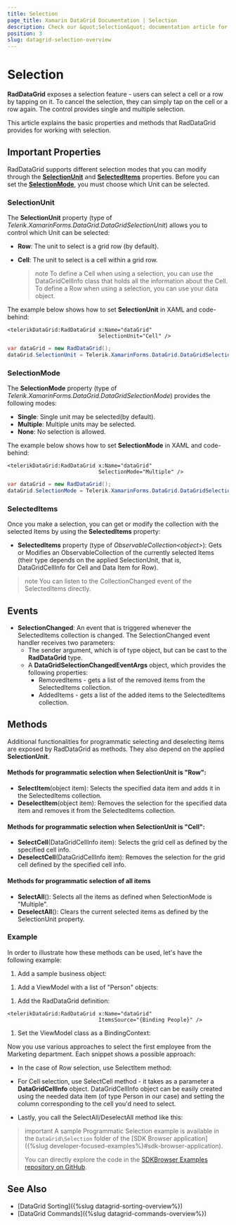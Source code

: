 ```yaml
---
title: Selection
page_title: Xamarin DataGrid Documentation | Selection
description: Check our &quot;Selection&quot; documentation article for Telerik DataGrid for Xamarin control.
position: 3
slug: datagrid-selection-overview
---
```


# Selection

**RadDataGrid** exposes a selection feature - users can select a cell or a row by tapping on it. To cancel the selection, they can simply tap on the cell or a row again. The control provides single and multiple selection.

This article explains the basic properties and methods that RadDataGrid provides for working with selection.

## Important Properties

RadDataGrid supports different selection modes that you can modify through the [**SelectionUnit**](#selectionunit) and [**SelectedItems**](#selecteditems) properties. Before you can set the [**SelectionMode**](#selectionmode), you must choose which Unit can be selected.

### SelectionUnit

The **SelectionUnit** property (type of *Telerik.XamarinForms.DataGrid.DataGridSelectionUnit*) allows you to control which Unit can be selected:

* **Row**: The unit to select is a grid row (by default).
* **Cell**: The unit to select is a cell within a grid row.

  >note To define a Cell when using a selection, you can use the DataGridCellInfo class that holds all the information about the Cell. To define a Row when using a selection, you can use your data object.

The example below shows how to set **SelectionUnit** in XAML and code-behind:

```XAML
<telerikDataGrid:RadDataGrid x:Name="dataGrid"
							 SelectionUnit="Cell" />
```
```C#
var dataGrid = new RadDataGrid();
dataGrid.SelectionUnit = Telerik.XamarinForms.DataGrid.DataGridSelectionUnit.Cell;
```

### SelectionMode

The **SelectionMode** property (type of *Telerik.XamarinForms.DataGrid.DataGridSelectionMode*) provides the following modes:

* **Single**: Single unit may be selected(by default).
* **Multiple**: Multiple units may be selected.
* **None**: No selection is allowed.

The example below shows how to set **SelectionMode** in XAML and code-behind:

```XAML
<telerikDataGrid:RadDataGrid x:Name="dataGrid"
							 SelectionMode="Multiple" />
```
```C#
var dataGrid = new RadDataGrid();
dataGrid.SelectionMode = Telerik.XamarinForms.DataGrid.DataGridSelectionMode.Multiple;
```

### SelectedItems

Once you make a selection, you can get or modify the collection with the selected Items by using the **SelectedItems** property:

* **SelectedItems** property (type of *ObservableCollection&lt;object&gt;*): Gets or Modifies an ObservableCollection of the currently selected Items (their type depends on the applied SelectionUnit, that is, DataGridCellInfo for Cell and Data Item for Row).

>note You can listen to the CollectionChanged event of the SelectedItems directly.

## Events

- **SelectionChanged**: An event that is triggered whenever the SelectedItems collection is changed. The SelectionChanged event handler receives two parameters:
	* The sender argument, which is of type object, but can be cast to the __RadDataGrid__ type.
	* A __DataGridSelectionChangedEventArgs__ object, which provides the following properties:
		- RemovedItems - gets a list of the removed items from the SelectedItems collection.
		- AddedItems - gets a list of the added items to the SelectedItems collection.

## Methods

Additional functionalities for programmatic selecting and deselecting items are exposed by RadDataGrid as methods. They also depend on the applied **SelectionUnit**.

#### Methods for programmatic selection when SelectionUnit is "Row":

* **SelectItem**(object item): Selects the specified data item and adds it in the SelectedItems collection.
* **DeselectItem**(object item): Removes the selection for the specified data item and removes it from the SelectedItems collection.

#### Methods for programmatic selection when SelectionUnit is "Cell":

* **SelectCell**(DataGridCellInfo item): Selects the grid cell as defined by the specified cell info.
* **DeselectCell**(DataGridCellInfo item): Removes the selection for the grid cell defined by the specified cell info.

#### Methods for programmatic selection of all items

* **SelectAll**(): Selects all the items as defined when SelectionMode is "Multiple".
* **DeselectAll**(): Clears the current selected items as defined by the SelectionUnit property.

### Example
In order to illustrate how these methods can be used, let's have the following example:

1. Add a sample business object:

  <snippet id='datagrid-selection-object' />

1. Add a ViewModel with a list of "Person" objects:

  <snippet id='datagrid-grouping-propertygroupdescriptor-viewmodel' />

1. Add the RadDataGrid definition:

 ```XAML
 <telerikDataGrid:RadDataGrid x:Name="dataGrid"
 							  ItemsSource="{Binding People}" />
 ```

1. Set the ViewModel class as a BindingContext:

  <snippet id='datagrid-selection-setvm' />

Now you use various approaches to select the first employee from the Marketing department. Each snippet shows a possible approach:

* In the case of Row selection, use SelectItem method:

  <snippet id='datagrid-selection-selectitem' />

* For Cell selection, use SelectCell method - it takes as a parameter a **DataGridCellInfo** object. DataGridCellInfo object can be easily created using the needed data item (of type Person in our case) and setting the column corresponding to the cell you'd need to select.

  <snippet id='datagrid-selection-selectcell' />

* Lastly, you call the SelectAll/DeselectAll method like this:

  <snippet id='datagrid-selection-selectall' />

>important A sample Programmatic Selection example is available in the `DataGrid\Selection` folder of the [SDK Browser application]({%slug developer-focused-examples%}#sdk-browser-application).
>
>You can directly explore the code in the [SDKBrowser Examples repository on GitHub](https://github.com/telerik/xamarin-forms-sdk/tree/master/XamarinSDK/SDKBrowser/SDKBrowser/Examples/DataGridControl/SelectionCategory/ProgrammaticSelectionExample).

## See Also

* [DataGrid Sorting]({%slug datagrid-sorting-overview%})
* [DataGrid Commands]({%slug datagrid-commands-overview%})
